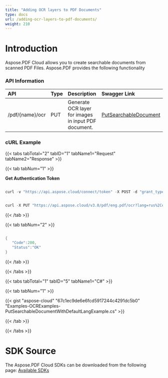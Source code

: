 ```yaml
---
title: "Adding OCR layers to PDF Documents"
type: docs
url: /adding-ocr-layers-to-pdf-documents/
weight: 210
---
```


# **Introduction**
Aspose.PDF Cloud allows you to create searchable documents from scanned PDF Files. Aspose.PDF provides the following functionality
### **API Information**

|**API**|**Type**|**Description**|**Swagger Link**|
| :- | :- | :- | :- |
|/pdf/{name}/ocr|PUT|Generate OCR layer for images in input PDF document.|[PutSearchableDocument](https://apireference.aspose.cloud/pdf/#/Ocr/PutSearchableDocument)|
### **cURL Example**
{{< tabs tabTotal="2" tabID="1" tabName1="Request" tabName2="Response" >}}

{{< tab tabNum="1" >}}

**Get Authentication Token**

```java

curl -v "https://api.aspose.cloud/connect/token" -X POST -d "grant_type=client_credentials&client_id=<APP_SID>&client_secret=<APP_KEY>" -H "Content-Type: application/x-www-form-urlencoded" -H "Accept: application/json"

```

```java

curl -X PUT "https://api.aspose.cloud/v3.0/pdf/eng.pdf/ocr?lang=rus%2Ceng" -H "accept: application/json" -H "authorization: Bearer eyJhbGciOiJSUzI1NiIsInR5cCI6IkpXVCJ9.eyJuYmYiOjE1NzAzODkzNDgsImV4cCI6MTU3MDQ3NTc0OCwiaXNzIjoiaHR0cHM6Ly9hcGkuYXNwb3NlLmNsb3VkIiwiYXVkIjpbImh0dHBzOi8vYXBpLmFzcG9zZS5jbG91ZC9yZXNvdXJjZXMiLCJhcGkucGxhdGZvcm0iLCJhcGkucHJvZHVjdHMiXSwiY2xpZW50X2lkIjoiOWYwYjI2ZDEtMGYxZi00MDNiLTliYTQtMTMzMzk4MGFjNmRiIiwiY2xpZW50X2lkU3J2SWQiOiIiLCJzY29wZSI6WyJhcGkucGxhdGZvcm0iLCJhcGkucHJvZHVjdHMiXX0.F2JPrdDoSCz_reHdCvB0f6a934hano2fj4qC-p7OihvchF5AFVWZJrhbciFUSnz4fymA8onEhhoWRwTsE2SXZreWO9ZVGG0IpCGUUx-A5TXGuyJyBtYMC0tHglfw26cIlU-QwqVPp4jPMFtEK90oxJU6OdAf346hdLfzpgTf9D2wUulkfAvTUsK3Hnjdo62kUJLZ71rp_1XLTz9iSrmiJVFakeAsLwpD3eOfnG6yi9uFIMqPAHaBMP-MW3Lf-dBn7G6J0pBVl_Vh6LPcKKTdrdXi7KQ2E_iR8O6wR1vzBno6PIIarS74POm0IBesT5bgTh_BUkAZKM8nvYsDNgKehA"

```

{{< /tab >}}

{{< tab tabNum="2" >}}

```java

{
   "Code":200,
   "Status":"OK"
}

```

{{< /tab >}}

{{< /tabs >}}

{{< tabs tabTotal="1" tabID="5" tabName1="C#" >}}

{{< tab tabNum="1" >}}

{{< gist "aspose-cloud" "67c1ec9de6e6fcd5917244c4291dc5b0" "Examples-OCRExamples-PutSearchableDocumentWithDefaultLangExample.cs" >}}

{{< /tab >}}

{{< /tabs >}}
# **SDK Source**
The Aspose.PDF Cloud SDKs can be downloaded from the following page: [Available SDKs](/pdf/available-sdks/)
